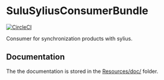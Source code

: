 # SuluSyliusConsumerBundle

[![CircleCI](https://circleci.com/gh/sulu/SuluSyliusConsumerBundle.svg?style=svg)](https://circleci.com/gh/sulu/SuluSyliusConsumerBundle)

Consumer for synchronization products with sylius.

## Documentation

The the documentation is stored in the
[Resources/doc/](https://github.com/sulu/SuluSyliusConsumerBundle/blob/master/Resources/doc) folder.
